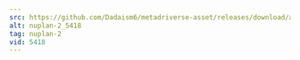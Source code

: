 ```yaml
---
src: https://github.com/Dadaism6/metadriverse-asset/releases/download/assetsv1.0.1/nuplan-2_5418.mp4
alt: nuplan-2_5418
tag: nuplan-2
vid: 5418
---
```

